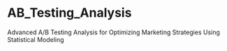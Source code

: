 # AB_Testing_Analysis
Advanced A/B Testing Analysis for Optimizing Marketing Strategies Using Statistical Modeling
